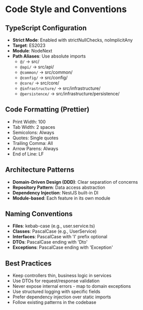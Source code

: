 # Code Style and Conventions

## TypeScript Configuration

- **Strict Mode**: Enabled with strictNullChecks, noImplicitAny
- **Target**: ES2023
- **Module**: NodeNext
- **Path Aliases**: Use absolute imports
  - `@/` → src/
  - `@api/` → src/api/
  - `@common/` → src/common/
  - `@config/` → src/config/
  - `@core/` → src/core/
  - `@infrastructure/` → src/infrastructure/
  - `@persistence/` → src/infrastructure/persistence/

## Code Formatting (Prettier)

- Print Width: 100
- Tab Width: 2 spaces
- Semicolons: Always
- Quotes: Single quotes
- Trailing Comma: All
- Arrow Parens: Always
- End of Line: LF

## Architecture Patterns

- **Domain-Driven Design (DDD)**: Clear separation of concerns
- **Repository Pattern**: Data access abstraction
- **Dependency Injection**: NestJS built-in DI
- **Module-based**: Each feature in its own module

## Naming Conventions

- **Files**: kebab-case (e.g., user.service.ts)
- **Classes**: PascalCase (e.g., UserService)
- **Interfaces**: PascalCase with 'I' prefix optional
- **DTOs**: PascalCase ending with 'Dto'
- **Exceptions**: PascalCase ending with 'Exception'

## Best Practices

- Keep controllers thin, business logic in services
- Use DTOs for request/response validation
- Never expose internal errors - map to domain exceptions
- Use structured logging with specific fields
- Prefer dependency injection over static imports
- Follow existing patterns in the codebase

